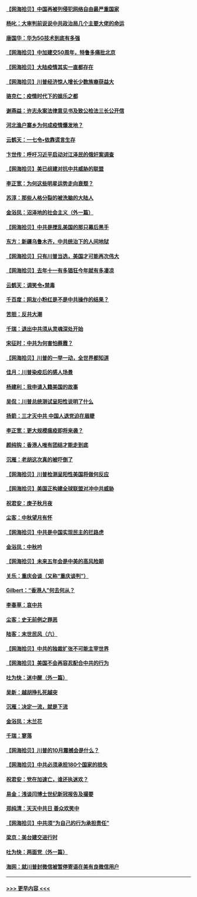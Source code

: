 #### [【网海拾贝】中国再被列侵犯网络自由最严重国家](../pages/nsc993/n12479643.md?t=10171202) 
#### [杨叱：大审判前说说中共政治局几个主要大佬的命运](../pages/nsc993/n12477527.md?t=10171202) 
#### [唐国华：华为5G技术到底有多强](../pages/nsc993/n12477483.md?t=10171202) 
#### [【网海拾贝】中加建交50周年，特鲁多痛批北京](../pages/nsc993/n12476892.md?t=10171202) 
#### [【网海拾贝】大陆疫情其实一直都存在](../pages/nsc993/n12473948.md?t=10171202) 
#### [【网海拾贝】川普经济惊人增长少数族裔获益大](../pages/nsc993/n12471565.md?t=10171202) 
#### [骆克仁：疫情时代下的娱乐之都](../pages/nsc993/n12471312.md?t=10171202) 
#### [谢燕益：许志永案法律意见书及致公检法三长公开信](../pages/nsc993/n12470870.md?t=10171202) 
#### [河北渔户寨乡为何成疫情爆发地？](../pages/nsc993/n12464936.md?t=10171202) 
#### [云鹤天：一七令▪依靠谎言生存](../pages/nsc993/n12470034.md?t=10171202) 
#### [卞世传：呼吁习近平启动对江泽民的俄奸案调查](../pages/nsc993/n12469722.md?t=10171202) 
#### [【网海拾贝】美已组建对抗中共威胁的联盟](../pages/nsc993/n12469018.md?t=10171202) 
#### [李正宽：为何这些明星运势走向衰颓？](../pages/nsc993/n12468730.md?t=10171202) 
#### [苏淳：那些人格分裂的被洗脑的大陆人](../pages/nsc993/n12467858.md?t=10171202) 
#### [金浴凤：沼泽地的社会主义（外一篇）](../pages/nsc993/n12467792.md?t=10171202) 
#### [【网海拾贝】中共是搅乱美国的那只幕后黑手](../pages/nsc993/n12467700.md?t=10171202) 
#### [东方：新疆乌鲁木齐，中共统治下的人间地狱](../pages/nsc993/n12466075.md?t=10171202) 
#### [【网海拾贝】只有川普当选，美国才可能再次伟大](../pages/nsc993/n12466013.md?t=10171202) 
#### [【网海拾贝】去年十一有多猖狂今年就有多凄凉](../pages/nsc993/n12463649.md?t=10171202) 
#### [云鹤天：调笑令▪禁毒](../pages/nsc993/n12462975.md?t=10171202) 
#### [千百度：网友小粉红是不是中共操作的结果？](../pages/nsc993/n12461025.md?t=10171202) 
#### [苦胆：反共大潮](../pages/nsc993/n12459469.md?t=10171202) 
#### [千瑞：退出中共须从灵魂深处开始](../pages/nsc993/n12459437.md?t=10171202) 
#### [宋征时：中共为何害怕蔡霞？](../pages/nsc993/n12459097.md?t=10171202) 
#### [【网海拾贝】川普的一举一动，全世界都知道](../pages/nsc993/n12458825.md?t=10171202) 
#### [佳月：川普染疫后的感人场景](../pages/nsc993/n12456994.md?t=10171202) 
#### [杨建利：我申请入籍美国的故事](../pages/nsc993/n12455635.md?t=10171202) 
#### [吴侃：川普总统测试呈阳性说明了什么](../pages/nsc993/n12451869.md?t=10171202) 
#### [扬箭：三才灭中共 中国人退党迫在眉睫](../pages/nsc993/n12451842.md?t=10171202) 
#### [李正宽：更大规模瘟疫即将来袭？](../pages/nsc993/n12451455.md?t=10171202) 
#### [颜纯钩：香港人唯有团结才能走到底](../pages/nsc993/n12450870.md?t=10171202) 
#### [沉雁：老胡这次真的被吓倒了](../pages/nsc993/n12449796.md?t=10171202) 
#### [【网海拾贝】川普检测呈阳性美国将做何反应](../pages/nsc993/n12449042.md?t=10171202) 
#### [【网海拾贝】美国正构建全球联盟对冲中共威胁](../pages/nsc993/n12446580.md?t=10171202) 
#### [祝君安：庚子秋月夜](../pages/nsc993/n12445870.md?t=10171202) 
#### [尘客：中秋望月有怀](../pages/nsc993/n12444632.md?t=10171202) 
#### [【网海拾贝】中共是中国实现民主的拦路虎](../pages/nsc993/n12443573.md?t=10171202) 
#### [金浴凤：中秋吟](../pages/nsc993/n12441773.md?t=10171202) 
#### [【网海拾贝】未来五年会是中美的高风险期](../pages/nsc993/n12440760.md?t=10171202) 
#### [关乐：重庆会谈（又称“重庆谈判”）](../pages/nsc993/n12437525.md?t=10171202) 
#### [Gilbert：“香港人”何去何从？](../pages/nsc993/n12435894.md?t=10171202) 
#### [李春草：哀中共](../pages/nsc993/n12435874.md?t=10171202) 
#### [尘客：史无前例之罪恶](../pages/nsc993/n12435762.md?t=10171202) 
#### [陆客：末世民风（六）](../pages/nsc993/n12435354.md?t=10171202) 
#### [【网海拾贝】中共的独裁扩张不可能主宰世界](../pages/nsc993/n12435151.md?t=10171202) 
#### [【网海拾贝】美国不会再容忍配合中共的行为](../pages/nsc993/n12433808.md?t=10171202) 
#### [吐为快：迷中醒（外一篇）](../pages/nsc993/n12433585.md?t=10171202) 
#### [吴新：越胡挣扎死越突](../pages/nsc993/n12433562.md?t=10171202) 
#### [沉雁：决定一流，就是下流](../pages/nsc993/n12432128.md?t=10171202) 
#### [金浴凤：木兰花](../pages/nsc993/n12432124.md?t=10171202) 
#### [千瑞：寥落](../pages/nsc993/n12432071.md?t=10171202) 
#### [【网海拾贝】川普的10月震撼会是什么？](../pages/nsc993/n12431624.md?t=10171202) 
#### [【网海拾贝】中共必须承担180个国家的损失](../pages/nsc993/n12428893.md?t=10171202) 
#### [祝君安：党在加速亡，谁还执迷欢？](../pages/nsc993/n12428652.md?t=10171202) 
#### [易金：浅谈闫博士世纪新冠报告及撮要](../pages/nsc993/n12426822.md?t=10171202) 
#### [郑纯清：天灭中共日 善众欢笑中](../pages/nsc993/n12426784.md?t=10171202) 
#### [【网海拾贝】中共须“为自己的行为承担责任”](../pages/nsc993/n12426067.md?t=10171202) 
#### [梁京：美台建交进行时](../pages/nsc993/n12424066.md?t=10171202) 
#### [吐为快：两面党（外一篇）](../pages/nsc993/n12424043.md?t=10171202) 
#### [海网：就川普封微信被暂停寄语在美有良微信用户](../pages/nsc993/n12424021.md?t=10171202) 

----
#### [ >>> 更早内容 <<< ](../indexes/nsc993-earlier.md)
